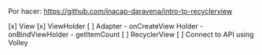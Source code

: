 Por hacer:
https://github.com/inacap-daravena/intro-to-recyclerview

[x] View
[x] ViewHolder
[ ] Adapter
	- onCreateView Holder
	- onBindViewHolder
	- getItemCount
[ ] RecyclerView
[ ] Connect to API using Volley
